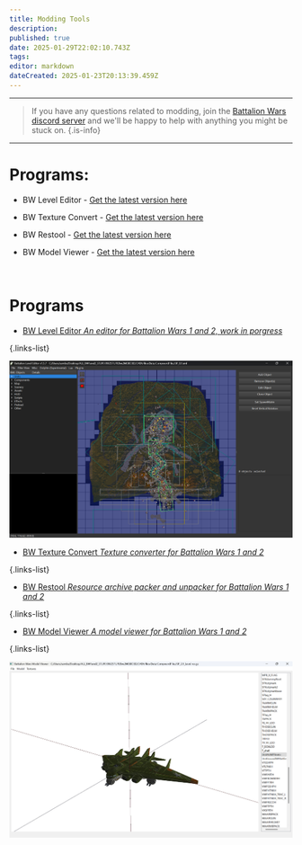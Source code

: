 ```yaml
---
title: Modding Tools
description: 
published: true
date: 2025-01-29T22:02:10.743Z
tags: 
editor: markdown
dateCreated: 2025-01-23T20:13:39.459Z
---
```


---

> If you have any questions related to modding, join the [Battalion Wars discord server](https://discord.gg/aPvrTsDARJ)  and we'll be happy to help with anything you might be stuck on.
{.is-info}

---
# Programs:

- BW Level Editor - [Get the latest version here](https://github.com/RenolY2/battalion-level-editor/releases)

- BW Texture Convert - [Get the latest version here](https://github.com/RenolY2/bw-texture-conv)

- BW Restool - [Get the latest version here](https://github.com/RenolY2/bw-restool/releases)

- BW Model Viewer - [Get the latest version here](https://github.com/RenolY2/bw-model-viewer/releases)

<br>

# Programs

-   [BW Level Editor *An editor for Battalion Wars 1 and 2, work in porgress*](https://github.com/RenolY2/battalion-level-editor/releases)

{.links-list}

![screenshot_2025-01-29_135111.png](/screenshot_2025-01-29_135111.png)

-   [BW Texture Convert *Texture converter for Battalion Wars 1 and 2*](https://github.com/RenolY2/bw-texture-conv)

{.links-list}



-   [BW Restool *Resource archive packer and unpacker for Battalion Wars 1 and 2*](https://github.com/RenolY2/bw-restool/releases)

{.links-list}



-   [BW Model Viewer *A model viewer for Battalion Wars 1 and 2*](https://github.com/RenolY2/bw-model-viewer/releases)

{.links-list}

![screenshot_2025-01-29_140149.png](/screenshot_2025-01-29_140149.png)







